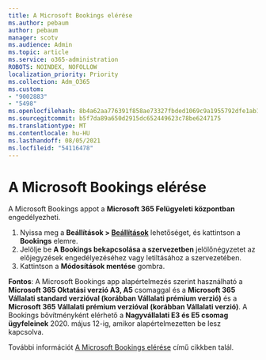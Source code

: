 ```yaml
---
title: A Microsoft Bookings elérése
ms.author: pebaum
author: pebaum
manager: scotv
ms.audience: Admin
ms.topic: article
ms.service: o365-administration
ROBOTS: NOINDEX, NOFOLLOW
localization_priority: Priority
ms.collection: Adm_O365
ms.custom:
- "9002883"
- "5498"
ms.openlocfilehash: 8b4a62aa776391f858ae73327fbded1069c9a1955792dfe1ab1e1f7384d2db3f
ms.sourcegitcommit: b5f7da89a650d2915dc652449623c78be6247175
ms.translationtype: MT
ms.contentlocale: hu-HU
ms.lasthandoff: 08/05/2021
ms.locfileid: "54116478"
---
```

# <a name="get-access-to-microsoft-bookings"></a>A Microsoft Bookings elérése

A Microsoft Bookings appot a **Microsoft 365 Felügyeleti központban** engedélyezheti.

1. Nyissa meg a **Beállítások > [Beállítások](https://admin.microsoft.com/Adminportal/Home?source=applauncher#/Settings/Services)** lehetőséget, és kattintson a **Bookings** elemre.
2. Jelölje be **A Bookings bekapcsolása a szervezetben** jelölőnégyzetet az előjegyzések engedélyezéséhez vagy letiltásához a szervezetében.
3. Kattintson a **Módosítások mentése** gombra.

**Fontos**: A Microsoft Bookings app alapértelmezés szerint használható a **Microsoft 365 Oktatási verzió A3, A5** csomaggal és a **Microsoft 365 Vállalati standard verzióval (korábban Vállalati prémium verzió)** és a **Microsoft 365 Vállalati prémium verzióval (korábban Vállalati verzió)**. A Bookings bővítményként elérhető a **Nagyvállalati E3 és E5 csomag ügyfeleinek** 2020. május 12-ig, amikor alapértelmezetten be lesz kapcsolva.

További információt [A Microsoft Bookings elérése](https://support.microsoft.com/en-us/office/get-access-to-microsoft-bookings-5382dc07-aaa5-45c9-8767-502333b214ce) című cikkben talál.
